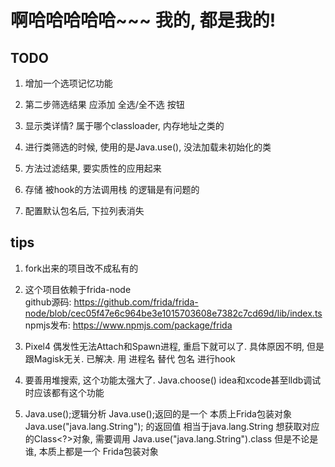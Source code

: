 



# 啊哈哈哈哈哈~~~ 我的, 都是我的!


## TODO
1. 增加一个选项记忆功能

2. 第二步筛选结果 应添加 全选/全不选 按钮  

3. 显示类详情? 属于哪个classloader, 内存地址之类的

4. 进行类筛选的时候, 使用的是Java.use(), 没法加载未初始化的类

5. 方法过滤结果, 要实质性的应用起来

6. 存储 被hook的方法调用栈 的逻辑是有问题的

7. 配置默认包名后, 下拉列表消失  


## tips
1. fork出来的项目改不成私有的  
2. 这个项目依赖于frida-node   
   github源码: https://github.com/frida/frida-node/blob/cec05f47e6c964be3e1015703608e7382c7cd69d/lib/index.ts   
   npmjs发布: https://www.npmjs.com/package/frida    
   
3. Pixel4 偶发性无法Attach和Spawn进程, 重启下就可以了. 具体原因不明, 但是跟Magisk无关.
   已解决. 用 进程名 替代 包名 进行hook


4. 要善用堆搜索, 这个功能太强大了. Java.choose()  idea和xcode甚至lldb调试时应该都有这个功能

5. Java.use();逻辑分析
   Java.use();返回的是一个 本质上Frida包装对象
   Java.use("java.lang.String"); 的返回值 相当于java.lang.String
   想获取对应的Class<?>对象, 需要调用 Java.use("java.lang.String").class
   但是不论是谁, 本质上都是一个 Frida包装对象
